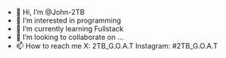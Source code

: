 - 👋 Hi, I’m @John-2TB
- 👀 I’m interested in programming
- 🌱 I’m currently learning Fullstack
- 💞️ I’m looking to collaborate on ...
- 📫 How to reach me X: 2TB_G.O.A.T Instagram: #2TB_G.O.A.T

<!---
John-2TB/John-2TB is a ✨ special ✨ repository because its `README.md` (this file) appears on your GitHub profile.
You can click the Preview link to take a look at your changes.
--->
